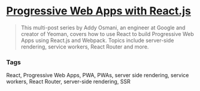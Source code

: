 # [Progressive Web Apps with React.js](https://medium.com/@addyosmani/progressive-web-apps-with-react-js-part-i-introduction-50679aef2b12#.m99feme8c)

> This multi-post series by Addy Osmani, an engineer at Google and creator of Yeoman, covers how to use React to build Progressive Web Apps using React.js and Webpack. Topics include server-side rendering, service workers, React Router and more.

### Tags

React, Progressive Web Apps, PWA, PWAs, server side rendering, service workers, React Router, server-side rendering, SSR